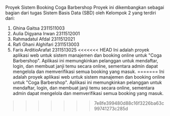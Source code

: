 Proyek Sistem Booking Coga Barbershop
Proyek ini dikembangkan sebagai bagian dari tugas Sistem Basis Data (SBD) oleh Kelompok 2 yang terdiri dari:
1. Ghina Gaitsa         2311511003
2. Aulia Digyana Irwan  2311512001
3. Rahmadatul Afdal     2311512021
4. Rafi Ghani Alghifari 2311513003
5. Faris ArditioArafat  2311513025
<<<<<<< HEAD
Ini adalah proyek aplikasi web untuk sistem manajemen dan booking online untuk "Coga Barbershop". Aplikasi ini memungkinkan pelanggan untuk mendaftar, login, dan membuat janji temu secara online, sementara admin dapat mengelola dan memverifikasi semua booking yang masuk.
=======
Ini adalah proyek aplikasi web untuk sistem manajemen dan booking online untuk "Coga Barbershop". Aplikasi ini memungkinkan pelanggan untuk mendaftar, login, dan membuat janji temu secara online, sementara admin dapat mengelola dan memverifikasi semua booking yang masuk.
>>>>>>> 7e8fe399480d88c16f3226ba63c99741273c285d
